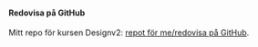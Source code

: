 #### Redovisa på GitHub

Mitt repo för kursen Designv2: [repot för me/redovisa på GitHub](https://github.com/annabatra/designv2).
